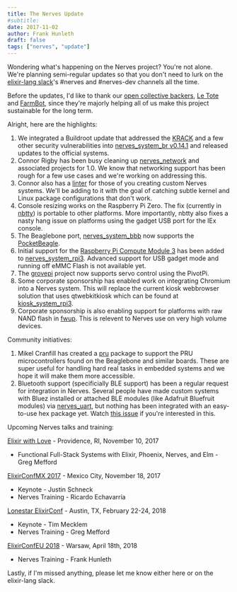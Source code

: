 ```yaml
---
title: The Nerves Update
#subtitle:
date: 2017-11-02
author: Frank Hunleth
draft: false
tags: ["nerves", "update"]
---
```


Wondering what's happening on the Nerves project? You're not alone. We're planning semi-regular updates so that you don't need to lurk on the [elixir-lang slack][elixir-lang slack]'s #nerves and #nerves-dev channels all the time.

Before the updates, I'd like to thank our [open collective backers][oc-nerves], [Le Tote][Le Tote] and [FarmBot][FarmBot], since they're majorly helping all of us make this project sustainable for the long term.

Alright, here are the highlights:
<!--more-->

1. We integrated a Buildroot update that addressed the [KRACK][KRACK] and a few other security vulnerabilities into [nerves_system_br v0.14.1][nerves_system_br] and released updates to the official systems.
1. Connor Rigby has been busy cleaning up [nerves_network][nerves_network] and associated projects for 1.0. We know that networking support has been rough for a few use cases and we're working on addressing this.
1. Connor also has a [linter][nerves_system_linter] for those of you creating custom Nerves systems. We'll be adding to it with the goal of catching subtle kernel and Linux package configurations that don't work.
1. Console resizing works on the Raspberry Pi Zero. The fix (currently in [nbtty][nbtty]) is portable to other platforms. More importantly, nbtty also fixes a nasty hang issue on platforms using the gadget USB port for the IEx console.
1. The Beaglebone port, [nerves_system_bbb][nerves_system_bbb] now supports the [PocketBeagle][PocketBeagle].
1. Initial support for the [Raspberry Pi Compute Module 3][cm3] has been added to [nerves_system_rpi3][nerves_system_rpi3]. Advanced support for USB gadget mode and running off eMMC Flash is not available yet.
1. The [grovepi][grovepi] project now supports servo control using the PivotPi.
1. Some corporate sponsorship has enabled work on integrating Chromium into a Nerves system. This will replace the current kiosk webbrowser solution that uses qtwebkitkiosk which can be found at [kiosk_system_rpi3][kiosk_system_rpi3].
1. Corporate sponsorship is also enabling support for platforms with raw NAND flash in [fwup][fwup]. This is relevent to Nerves use on very high volume devices.

Community initiatives:

1. Mikel Cranfill has created a [pru][pru] package to support the PRU microcontrollers found on the Beaglebone and similar boards. These are super useful for handling hard real tasks in embedded systems and we hope it will make them more accessible.
1. Bluetooth support (specificially BLE support) has been a regular request for integration in Nerves. Several people have made custom systems with Bluez installed or attached BLE modules (like Adafruit Bluefruit modules) via [nerves_uart][nerves_uart], but nothing has been integrated with an easy-to-use hex package yet. Watch [this issue][ble-issue] if you're interested in this.

Upcoming Nerves talks and training:

[Elixir with Love][ElixirWithLove] - Providence, RI, November 10, 2017

* Functional Full-Stack Systems with Elixir, Phoenix, Nerves, and Elm - Greg Mefford

[ElixirConfMX 2017][ElixirConfMX] - Mexico City, November 18, 2017

* Keynote - Justin Schneck
* Nerves Training - Ricardo Echavarría

[Lonestar ElixirConf][Lonestar] - Austin, TX, February 22-24, 2018

* Keynote - Tim Mecklem
* Nerves Training - Greg Mefford

[ElixirConfEU 2018][ElixirConfEU] - Warsaw, April 18th, 2018

* Nerves Training - Frank Hunleth

Lastly, if I'm missed anything, please let me know either here or on the elixir-lang slack.

[ble-issue]: https://github.com/nerves-project/nerves/issues/210
[cm3]: https://www.raspberrypi.org/products/compute-module-3/
[elixir-lang slack]: https://elixir-slackin.herokuapp.com/
[ElixirConfEU]: http://www.elixirconf.eu/
[ElixirConfMX]: http://elixirconf.mx
[ElixirWithLove]: https://www.elixir-with-love.com/
[FarmBot]: https://farmbot.io/
[fwup]: https://github.com/fhunleth/fwup
[grovepi]: https://github.com/adkron/grovepi
[kiosk_system_rpi3]: https://github.com/LeToteTeam/kiosk_system_rpi3
[KRACK]: https://www.krackattacks.com/
[Le Tote]: https://www.letote.com
[Lonestar]: http://lonestarelixir.com/
[nbtty]: https://github.com/fhunleth/nbtty/
[nerves_network]: https://github.com/nerves-project/nerves_network/
[nerves_system_bbb]: https://github.com/nerves-project/nerves_system_bbb/
[nerves_system_linter]: https://github.com/nerves-project/nerves_system_linter
[nerves_system_rpi3]: https://github.com/nerves-project/nerves_system_rpi3/
[nerves_system_br]: https://github.com/nerves-project/nerves_system_br/
[nerves_uart]: https://github.com/nerves-project/nerves_uart/
[oc-nerves]: https://opencollective.com/nerves-project/
[PocketBeagle]: http://beagleboard.org/pocket/
[pru]: https://github.com/nuclearcanary/pru